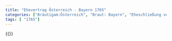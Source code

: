 ```yaml
---
title: "Ehevertrag Österreich - Bayern 1765"
categories: ["Bräutigam:Österreich", "Braut: Bayern", "Eheschließung vollzogen?:Ja", "verschiedenkonfessionelle Ehe?:Nein", "Dynastie Bräutigam:Habsburg (Österreich)", "Akteur Bräutigam:Habsburg (Österreich)", "Akteur Braut:Wittelsbach (Bayern)", "Textbezug?:nein", "Ständisch?:nein", "Ratifikation?:ja", "Sonstiges?:nein", "Bräutigam:Österreich", "Braut: Bayern"]
tags: [ "1765"]
---
```

<!--more-->
{{<v23>}}